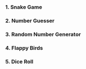 ### 1. Snake Game
### 2. Number Guesser
### 3. Random Number Generator
### 4. Flappy Birds
### 5. Dice Roll
